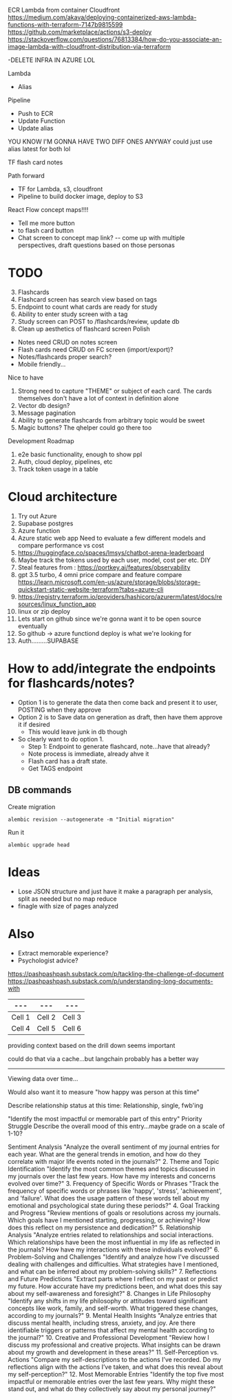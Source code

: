 
ECR
Lambda from container
Cloudfront
https://medium.com/akava/deploying-containerized-aws-lambda-functions-with-terraform-7147b9815599
https://github.com/marketplace/actions/s3-deploy
https://stackoverflow.com/questions/76813384/how-do-you-associate-an-image-lambda-with-cloudfront-distribution-via-terraform

-DELETE INFRA IN AZURE LOL


Lambda
- Alias

Pipeline
- Push to ECR
- Update Function
- Update alias


YOU KNOW I'M GONNA HAVE TWO DIFF ONES ANYWAY
could just use alias latest for both lol




TF flash card notes



Path forward
- TF for Lambda, s3, cloudfront
- Pipeline to build docker image, deploy to S3




React Flow concept maps!!!!
- Tell me more button
- to flash card button
- Chat screen to concept map link?
-- come up with multiple perspectives, draft questions based on those personas
  


# TODO   
3. Flashcards
  1. Flashcard screen has search view based on tags
  1. Endpoint to count what cards are ready for study
  1. Ability to enter study screen with a tag
  1. Study screen can POST to /flashcards/review, update db
  1. Clean up aesthetics of flashcard screen
Polish
- Notes need CRUD on notes screen
- Flash cards need CRUD on FC screen (import/export)?
- Notes/flashcards proper search?
- Mobile friendly...





Nice to have
1. Strong need to capture "THEME" or subject of each card. The cards themselves don't have a lot of context in definition alone
1. Vector db design?
1. Message pagination
1. Ability to generate flashcards from arbitrary topic would be sweet
  1. Magic buttons? The qhelper could go there too




Development Roadmap
1. e2e basic functionality, enough to show ppl
2. Auth, cloud deploy, pipelines, etc
3. Track token usage in a table

# Cloud architecture
1. Try out Azure
2. Supabase postgres
3. Azure function
4. Azure static web app
Need to evaluate a few different models and compare performance vs cost
5. https://huggingface.co/spaces/lmsys/chatbot-arena-leaderboard
6. Maybe track the tokens used by each user, model, cost per etc. DIY
7. Steal features from : https://portkey.ai/features/observability
8. gpt 3.5 turbo, 4 omni price compare and feature compare
https://learn.microsoft.com/en-us/azure/storage/blobs/storage-quickstart-static-website-terraform?tabs=azure-cli
9. https://registry.terraform.io/providers/hashicorp/azurerm/latest/docs/resources/linux_function_app
10. linux or zip deploy
11. Lets start on github since we're gonna want it to be open source eventually
12. So github -> azure functiond deploy is what we're looking for
13. Auth.........SUPABASE




# How to add/integrate the endpoints for flashcards/notes?
- Option 1 is to generate the data then come back and present it to user, POSTING when they approve
- Option 2 is to Save data on generation as draft, then have them approve it if desired
    - This would leave junk in db though
- So clearly want to do option 1.
  - Step 1: Endpoint to generate flashcard, note...have that already?
  - Note process is immediate, already ahve it
  - Flash card has a draft state.
  - Get TAGS endpoint





## DB commands
Create migration 

`alembic revision --autogenerate -m "Initial migration"`  

Run it

`alembic upgrade head`


# Ideas
- Lose JSON structure and just have it make a paragraph per analysis, split as needed but no map reduce
- finagle with size of pages analyzed  

# Also
- Extract memorable experience?
- Psychologist advice?


https://pashpashpash.substack.com/p/tackling-the-challenge-of-document
https://pashpashpash.substack.com/p/understanding-long-documents-with

| --- | --- | --- |
| --- | --- | --- |
| Cell 1 | Cell 2 | Cell 3 |  
| Cell 4 | Cell 5 | Cell 6 |

providing context based on the drill down seems important

could do that via a cache...but langchain probably has a better way


----
Viewing data over time...

Would also want it to measure "how happy was person at this time"

Describe relationship status at this time: Relationship, single, fwb'ing

"Identify the most impactful or memorable part of this entry"
Priority
Struggle
Describe the overall mood of this entry...maybe grade on a scale of 1-10?


 Sentiment Analysis
"Analyze the overall sentiment of my journal entries for each year. What are the general trends in emotion, and how do they correlate with major life events noted in the journals?"
2. Theme and Topic Identification
"Identify the most common themes and topics discussed in my journals over the last few years. How have my interests and concerns evolved over time?"
3. Frequency of Specific Words or Phrases
"Track the frequency of specific words or phrases like 'happy', 'stress', 'achievement', and 'failure'. What does the usage pattern of these words tell about my emotional and psychological state during these periods?"
4. Goal Tracking and Progress
"Review mentions of goals or resolutions across my journals. Which goals have I mentioned starting, progressing, or achieving? How does this reflect on my persistence and dedication?"
5. Relationship Analysis
"Analyze entries related to relationships and social interactions. Which relationships have been the most influential in my life as reflected in the journals? How have my interactions with these individuals evolved?"
6. Problem-Solving and Challenges
"Identify and analyze how I've discussed dealing with challenges and difficulties. What strategies have I mentioned, and what can be inferred about my problem-solving skills?"
7. Reflections and Future Predictions
"Extract parts where I reflect on my past or predict my future. How accurate have my predictions been, and what does this say about my self-awareness and foresight?"
8. Changes in Life Philosophy
"Identify any shifts in my life philosophy or attitudes toward significant concepts like work, family, and self-worth. What triggered these changes, according to my journals?"
9. Mental Health Insights
"Analyze entries that discuss mental health, including stress, anxiety, and joy. Are there identifiable triggers or patterns that affect my mental health according to the journal?"
10. Creative and Professional Development
"Review how I discuss my professional and creative projects. What insights can be drawn about my growth and development in these areas?"
11. Self-Perception vs. Actions
"Compare my self-descriptions to the actions I’ve recorded. Do my reflections align with the actions I’ve taken, and what does this reveal about my self-perception?"
12. Most Memorable Entries
"Identify the top five most impactful or memorable entries over the last few years. Why might these stand out, and what do they collectively say about my personal journey?"